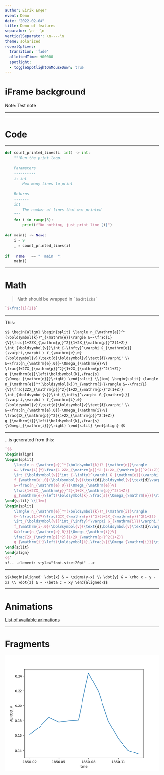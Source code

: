 ```yaml
---
author: Eirik Enger
event: Demo
date: "2022-02-08"
title: Demo of features
separator: \n---\n
verticalSeparator: \n----\n
theme: solarized
revealOptions:
  transition: 'fade'
  allottedTime: 900000
  spotlight: 
  - toggleSpotlightOnMouseDown: true
---
```


# iFrame background
<!-- .element class="menu" name="item" -->

Note:
Test note

----

<!-- .slide: data-background-iframe="https://eirikenger.xyz" -->

---

# Code

----

```python [21,22|19|2-13]
def count_printed_lines(i: int) -> int:
    """Run the print loop.

    Parameters
    ----------
    i: int
        How many lines to print

    Returns
    -------
    int
        The number of lines that was printed
    """
    for i in range(3):
        print(f"Do nothing, just print line {i}")

def main() -> None:
    i = 9
    _ = count_printed_lines(i)

if __name__ == "__main__":
    main()
```

---

<!-- .slide: style="color: #ee2" -->

# Math

> Math should be wrapped in `` `backticks` ``
<!-- .element: class="fragment" style="font-size: 0.30em !important;" -->

```latex
`$\frac{1}{2}$`
```

----

This:

`$$
\begin{align}
\begin{split}
    \langle n_{\mathrm{e}}^*(\boldsymbol{k})Y_{\mathrm{e}}\rangle
    &=-\frac{1}{V}\frac{1+2ZX_{\mathrm{p}}^2}{1+2X_{\mathrm{p}}^2(1+Z)}
    \int_{\boldsymbol{v}}\int_{-\infty}^\varphi G_{\mathrm{e}}(\varphi,\varphi')
    f_{\mathrm{e},0}(\boldsymbol{v})\text{d}\boldsymbol{v}\text{d}\varphi' \\
    &=\frac{n_{\mathrm{e},0}}{\Omega_{\mathrm{e}}V}
    \frac{1+2ZX_{\mathrm{p}}^2}{1+2X_{\mathrm{p}}^2(1+Z)}
    g_{\mathrm{e}}\left(\boldsymbol{k},\frac{s}{\Omega_{\mathrm{e}}}\right)
\end{split} \\[1em]
\begin{split}
    \langle n_{\mathrm{e}}^*(\boldsymbol{k})Y_{\mathrm{i}}\rangle
    &=-\frac{1}{V}\frac{2ZX_{\mathrm{p}}^2}{1+2X_{\mathrm{p}}^2(1+Z)}
    \int_{\boldsymbol{v}}\int_{\infty}^\varphi G_{\mathrm{i}}(\varphi,\varphi')
    f_{\mathrm{i},0}(\boldsymbol{v})\text{d}\boldsymbol{v}\text{d}\varphi' \\
    &=\frac{n_{\mathrm{e},0}}{\Omega_{\mathrm{i}}V}
    \frac{2X_{\mathrm{p}}^2}{1+2X_{\mathrm{p}}^2(1+Z)}
    g_{\mathrm{i}}\left(\boldsymbol{k},\frac{s}{\Omega_{\mathrm{i}}}\right)
\end{split}
\end{align}
$$`
<!-- .element: style="font-size:20pt" -->

----

...is generated from this:

```latex [1|22|23|3,11]
`$$
\begin{align}
\begin{split}
    \langle n_{\mathrm{e}}^*(\boldsymbol{k})Y_{\mathrm{e}}\rangle
    &=-\frac{1}{V}\frac{1+2ZX_{\mathrm{p}}^2}{1+2X_{\mathrm{p}}^2(1+Z)}
    \int_{\boldsymbol{v}}\int_{-\infty}^\varphi G_{\mathrm{e}}(\varphi,\varphi')
    f_{\mathrm{e},0}(\boldsymbol{v})\text{d}\boldsymbol{v}\text{d}\varphi' \\
    &=\frac{n_{\mathrm{e},0}}{\Omega_{\mathrm{e}}V}
    \frac{1+2ZX_{\mathrm{p}}^2}{1+2X_{\mathrm{p}}^2(1+Z)}
    g_{\mathrm{e}}\left(\boldsymbol{k},\frac{s}{\Omega_{\mathrm{e}}}\right)
\end{split} \\[1em]
\begin{split}
    \langle n_{\mathrm{e}}^*(\boldsymbol{k})Y_{\mathrm{i}}\rangle
    &=-\frac{1}{V}\frac{2ZX_{\mathrm{p}}^2}{1+2X_{\mathrm{p}}^2(1+Z)}
    \int_{\boldsymbol{v}}\int_{\infty}^\varphi G_{\mathrm{i}}(\varphi,\varphi')
    f_{\mathrm{i},0}(\boldsymbol{v})\text{d}\boldsymbol{v}\text{d}\varphi' \\
    &=\frac{n_{\mathrm{e},0}}{\Omega_{\mathrm{i}}V}
    \frac{2X_{\mathrm{p}}^2}{1+2X_{\mathrm{p}}^2(1+Z)}
    g_{\mathrm{i}}\left(\boldsymbol{k},\frac{s}{\Omega_{\mathrm{i}}}\right)
\end{split}
\end{align}
$$`
<!-- .element: style="font-size:20pt" -->
```
<!-- .element: style="font-size:12pt" -->

----

`$$\begin{aligned}
\dot{x} & = \sigma(y-x) \\
\dot{y} & = \rho x - y - xz \\
\dot{z} & = -\beta z + xy
\end{aligned}$$`

---

<!-- .slide: class="data-auto-animate" -->

# Animations
<!-- .element class="fragment animated move-to-middle-top" data-animated-duration="1000" data-animated-iterations="1" data-animated-fill="forwards" -->

[List of available animations](https://github.com/rogeralmeida/revealjs-animated)
<!-- .element class="fragment animated rotate" -->

---

# Fragments

![Aerosol forcing](https://github.com/engeir/presentations/raw/main/2022/uit-climate-meeting/assets/AEROD_v_simple_vanilla.png)
<!-- .element: class="fragment" -->

